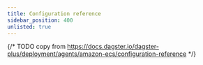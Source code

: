 ```yaml
---
title: Configuration reference
sidebar_position: 400
unlisted: true
---
```


{/* TODO copy from https://docs.dagster.io/dagster-plus/deployment/agents/amazon-ecs/configuration-reference */}

